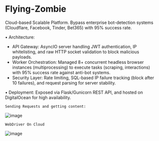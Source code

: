 # Flying-Zombie 

Cloud-based Scalable Platform. Bypass enterprise bot-detection systems (Cloudflare, Facebook, Tinder, Bet365) with 95% success rate.

•	Architecture:
   - API Gateway: AsyncIO server handling JWT authentication, IP whitelisting, and raw HTTP socket validation to block malicious payloads.
   - Worker Orchestration: Managed 8+ concurrent headless browser instances (multiprocessing) to execute tasks (scraping, interactions) with 95% success rate against anti-bot systems.
   - Security Layer: Rate limiting, SQL-based IP failure tracking (block after 10 failures), and request parsing for server stability.  

•	Deployment: Exposed via Flask/Gunicorn REST API, and hosted on DigitalOcean for high availability.



`Sending Requests and getting content:`

![image](https://github.com/user-attachments/assets/75fd4969-15c9-4352-89fb-495f0566e222)




`WebDriver On Cloud`

![image](https://github.com/user-attachments/assets/a738e54e-3a46-4a38-b711-55878b1db190)

